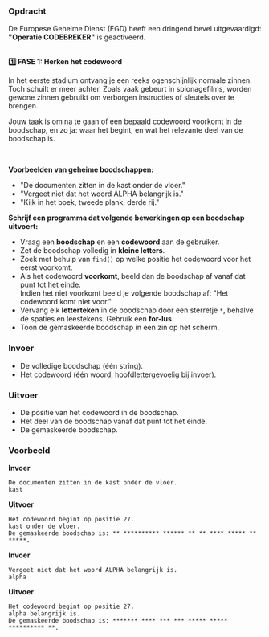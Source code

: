 ### Opdracht

De Europese Geheime Dienst (EGD) heeft een dringend bevel uitgevaardigd:
**"Operatie CODEBREKER"** is geactiveerd.  
<br/>

**1️⃣ FASE 1: Herken het codewoord**   

In het eerste stadium ontvang je een reeks ogenschijnlijk normale zinnen. Toch schuilt er meer achter.
Zoals vaak gebeurt in spionagefilms, worden gewone zinnen gebruikt om verborgen instructies of sleutels over te brengen.

Jouw taak is om na te gaan of een bepaald codewoord voorkomt in de boodschap, en zo ja: waar het begint, en wat het relevante deel van de boodschap is.

<br/>

**Voorbeelden van geheime boodschappen:**   

- "De documenten zitten in de kast onder de vloer."
- "Vergeet niet dat het woord ALPHA belangrijk is."
- "Kijk in het boek, tweede plank, derde rij."

**Schrijf een programma dat volgende bewerkingen op een boodschap uitvoert:**

* Vraag een **boodschap** en een **codewoord** aan de gebruiker.
* Zet de boodschap volledig in **kleine letters**.
* Zoek met behulp van `find()` op welke positie het codewoord voor het eerst voorkomt.
* Als het codewoord **voorkomt**, beeld dan de boodschap af vanaf dat punt tot het einde.  
Indien het niet voorkomt beeld je volgende boodschap af: "Het codewoord komt niet voor."
* Vervang elk **letterteken** in de boodschap door een sterretje `*`, behalve de spaties en leestekens. Gebruik een **for-lus**.
* Toon de gemaskeerde boodschap in een zin op het scherm.

### Invoer

* De volledige boodschap (één string).  
* Het codewoord (één woord, hoofdlettergevoelig bij invoer).

### Uitvoer

* De positie van het codewoord in de boodschap.  
* Het deel van de boodschap vanaf dat punt tot het einde.  
* De gemaskeerde boodschap.  

### Voorbeeld

**Invoer**

    De documenten zitten in de kast onder de vloer.
    kast

**Uitvoer**

    Het codewoord begint op positie 27.
    kast onder de vloer.
    De gemaskeerde boodschap is: ** ********** ****** ** ** **** ***** ** *****.

**Invoer**

    Vergeet niet dat het woord ALPHA belangrijk is.
    alpha

**Uitvoer**

    Het codewoord begint op positie 27.
    alpha belangrijk is.
    De gemaskeerde boodschap is: ******* **** *** *** ***** ***** ********** **.
